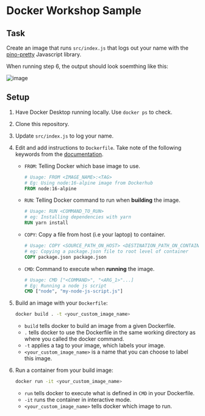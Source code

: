 # Docker Workshop Sample

## Task

Create an image that runs `src/index.js` that logs out your name with the [pino-pretty](https://github.com/pinojs/pino-pretty) Javascript library.

When running step 6, the output should look soemthing like this:

![image](https://user-images.githubusercontent.com/37989130/155078710-56006534-92ce-4d5e-b144-6f41a6b7fdde.png)

## Setup

1. Have Docker Desktop running locally. Use `docker ps` to check.

2. Clone this repository.

3. Update `src/index.js` to log your name.

4. Edit and add instructions to `Dockerfile`. Take note of the following keywords from the [documentation](https://docs.docker.com/engine/reference/builder/).
    - `FROM`: Telling Docker which base image to use.
    
        ```Dockerfile
        # Usage: FROM <IMAGE_NAME>:<TAG>
        # Eg: Using node:16-alpine image from Dockerhub
        FROM node:16-alpine
        ```
    - `RUN`: Telling Docker command to run when **building** the image.
    
        ```Dockerfile
        # Usage: RUN <COMMAND_TO_RUN>
        # eg: Installing dependencies with yarn
        RUN yarn install
        ```
    - `COPY`: Copy a file from host (i.e your laptop) to container.
    
        ```Dockerfile
        # Usage: COPY <SOURCE_PATH_ON_HOST> <DESTINATION_PATH_ON_CONTAINER>
        # eg: Copying a package.json file to root level of container
        COPY package.json package.json
        ```
    - `CMD`: Command to execute when **running** the image.
    
        ```Dockerfile
        # Usage: CMD ["<COMMAND>", "<ARG_1>"...]
        # Eg: Running a node js script
        CMD ["node", "my-node-js-script.js"]
        ```

5. Build an image with your `Dockerfile`:
  
    ```bash
    docker build . -t <your_custom_image_name>
    ```
    
    - `build` tells docker to build an image from a given Dockerfile.
    - `.` tells docker to use the Dockerfile in the same working directory as where you called the docker command.
    - `-t` applies a tag to your image, which labels your image.
    - `<your_custom_image_name>` is a name that you can choose to label this image.

6. Run a container from your build image:

    ```bash
    docker run -it <your_custom_image_name>
    ```
    
    - `run` tells docker to execute what is defined in `CMD` in your Dockerfile.
    - `-it` runs the container in interactive mode.
    - `<your_custom_image_name>` tells docker which image to run.
